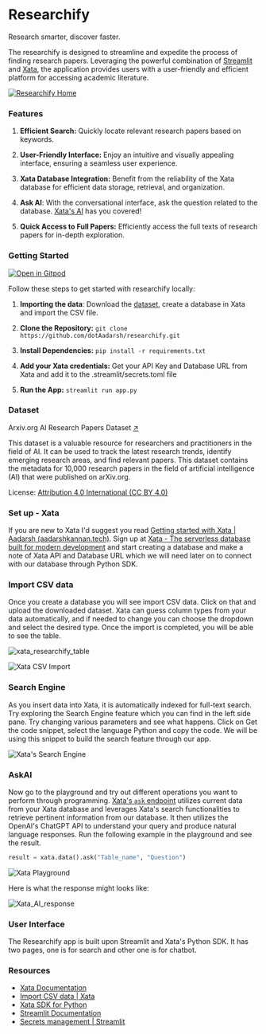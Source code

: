 
# Researchify
Research smarter, discover faster.

The researchify is designed to streamline and expedite the process of finding research papers. Leveraging the powerful combination of [Streamlit](https://streamlit.io/) and [Xata](https://xata.io/), the application provides users with a user-friendly and efficient platform for accessing academic literature.

[![Researchify Home](https://github.com/dotAadarsh/researchify/assets/71810927/6de9f65e-0087-45b5-b457-20313c5cdd68)](https://researchify.streamlit.app/)

### Features

1. **Efficient Search:** Quickly locate relevant research papers based on keywords.

2. **User-Friendly Interface:** Enjoy an intuitive and visually appealing interface, ensuring a seamless user experience.

3. **Xata Database Integration:** Benefit from the reliability of the Xata database for efficient data storage, retrieval, and organization.

4. **Ask AI**:  With the conversational interface, ask the question related to the database. [Xata's AI](https://xata.io/docs/sdk/ask) has you covered! 

5. **Quick Access to Full Papers:** Efficiently access the full texts of research papers for in-depth exploration.


### Getting Started

[![Open in Gitpod](https://gitpod.io/button/open-in-gitpod.svg)](https://gitpod.io/#https://github.com/dotAadarsh/researchify)

Follow these steps to get started with researchify locally:

1. **Importing the data**: Download the [dataset](https://www.kaggle.com/datasets/yasirabdaali/arxivorg-ai-research-papers-dataset), create a database in Xata and import the CSV file.
 
2. **Clone the Repository:**
   ```git clone https://github.com/dotAadarsh/researchify.git```

3. **Install Dependencies:**
```pip install -r requirements.txt```

4. **Add your Xata credentials:**
Get your API Key and Database URL from Xata and add it to the .streamlit/secrets.toml file

5. **Run the App:**
```streamlit run app.py```

### Dataset

 Arxiv.org AI Research Papers Dataset [↗](https://www.kaggle.com/datasets/yasirabdaali/arxivorg-ai-research-papers-dataset)
 
This dataset is a valuable resource for researchers and practitioners in the field of AI. It can be used to track the latest research trends, identify emerging research areas, and find relevant papers. This dataset contains the metadata for 10,000 research papers in the field of artificial intelligence (AI) that were published on arXiv.org.

License: [Attribution 4.0 International (CC BY 4.0)](https://creativecommons.org/licenses/by/4.0/)

### Set up - Xata

If you are new to Xata I'd suggest you read [Getting started with Xata | Aadarsh (aadarshkannan.tech)](https://www.aadarshkannan.tech/posts/Getting-Started-With-Xata/). Sign up at [Xata - The serverless database built for modern development](https://xata.io/) and start creating a database and make a note of Xata API and Database URL which we will need later on to connect with our database through Python SDK.

### Import CSV data

Once you create a database you will see import CSV data. Click on that and upload the downloaded dataset. Xata can guess column types from your data automatically, and if needed to change you can choose the dropdown and select the desired type. Once the import is completed, you will be able to see the table.

![xata_researchify_table](https://github.com/dotAadarsh/researchify/assets/71810927/618b53c5-5e8b-4a48-a11c-df3a15736eb0)

![Xata CSV Import](https://github.com/dotAadarsh/researchify/assets/71810927/9647aac8-0ca1-44d3-84a4-ea7c44b8d2d1)

### Search Engine

As you insert data into Xata, it is automatically indexed for full-text search. Try exploring the Search Engine feature which you can find in the left side pane. Try changing various parameters and see what happens. Click on Get the code snippet, select the language Python and copy the code. We will be using this snippet to build the search feature through our app.

![Xata's Search Engine](https://github.com/dotAadarsh/researchify/assets/71810927/90144356-7cd4-4d73-88d4-e1b33957b78e)

### AskAI

Now go to the playground and try out different operations you want to perform through programming. [Xata's `ask` endpoint](https://xata.io/docs/sdk/ask) utilizes current data from your Xata database and leverages Xata's search functionalities to retrieve pertinent information from our database. It then utilizes the OpenAI's ChatGPT API to understand your query and produce natural language responses. Run the following example in the playground and see the result. 

```Python
result = xata.data().ask("Table_name", "Question")
```

![Xata Playground](https://github.com/dotAadarsh/researchify/assets/71810927/8363a43e-6659-4542-af23-3fee3af72ddb)

Here is what the response might looks like: 

![Xata_AI_response](https://github.com/dotAadarsh/researchify/assets/71810927/2f8ac7da-1e2d-4522-a7e9-bfd3bb2ca889)

### User Interface

The Researchify app is built upon Streamlit and Xata's Python SDK. It has two pages, one is for search and other one is for chatbot.

### Resources

- [Xata Documentation](https://xata.io/docs)
- [Import CSV data | Xata](https://xata.io/docs/csv-data/import-data)
- [Xata SDK for Python](https://xata.io/docs/sdk/python/overview)
- [Streamlit Documentation](https://docs.streamlit.io/library/api-reference)
- [Secrets management | Streamlit](https://docs.streamlit.io/library/advanced-features/secrets-management)
